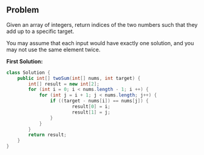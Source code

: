 ## Problem

Given an array of integers, return indices of the two numbers such that they add up to a specific target.

You may assume that each input would have exactly one solution, and you may not use the same element twice.

**First Solution:**
```java
class Solution {
    public int[] twoSum(int[] nums, int target) {
        int[] result = new int[2];
        for (int i = 0; i < nums.length - 1; i ++) {
            for (int j = i + 1; j < nums.length; j++) {
                if ((target - nums[i]) == nums[j]) {
                        result[0] = i;
                        result[1] = j;
                }
            }
        }
        return result;
    }
}
```
